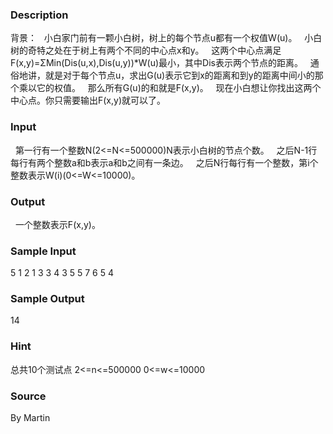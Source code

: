 
### Description
背景：
  小白家门前有一颗小白树，树上的每个节点u都有一个权值W(u)。
  小白树的奇特之处在于树上有两个不同的中心点x和y。
  这两个中心点满足F(x,y)=ΣMin(Dis(u,x),Dis(u,y))*W(u)最小，其中Dis表示两个节点的距离。
  通俗地讲，就是对于每个节点u，求出G(u)表示它到x的距离和到y的距离中间小的那个乘以它的权值。
  那么所有G(u)的和就是F(x,y)。
  现在小白想让你找出这两个中心点。你只需要输出F(x,y)就可以了。

### Input
  第一行有一个整数N(2<=N<=500000)N表示小白树的节点个数。
  之后N-1行每行有两个整数a和b表示a和b之间有一条边。
  之后N行每行有一个整数，第i个整数表示W(i)(0<=W<=10000)。

### Output

  一个整数表示F(x,y)。

### Sample Input
  5
  1 2
  1 3
  3 4
  3 5
  5
  7
  6
  5
  4

### Sample Output
  14
### Hint
总共10个测试点
2<=n<=500000 0<=w<=10000
### Source
By Martin
